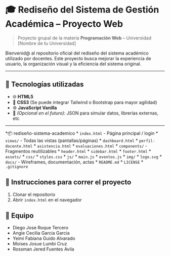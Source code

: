 # 🎓 Rediseño del Sistema de Gestión Académica – Proyecto Web

> Proyecto grupal de la materia **Programación Web** – Universidad [Nombre de tu Universidad]

Bienvenid@ al repositorio oficial del rediseño del sistema académico utilizado por docentes. Este proyecto busca mejorar la experiencia de usuario, la organización visual y la eficiencia del sistema original.

---

## 🚀 Tecnologías utilizadas

- 🌐 **HTML5**
- 🎨 **CSS3** (Se puede integrar Tailwind o Bootstrap para mayor agilidad)
- ⚙️ **JavaScript Vanilla**
- 🧰 *(Opcional en el futuro)*: JSON para simular datos, librerías externas, etc

---

*📦 rediseño-sistema-academico
    * `index.html` - Página principal / login
    * `views/` - Todas las vistas (pantallas/páginas)
        * `dashboard.html`
        * `perfil-docente.html`
        * `asistencia.html`
        * `evaluaciones.html`
    * `components/` - Fragmentos reutilizables
        * `header.html`
        * `sidebar.html`
        * `footer.html`
    * `assets/`
        * `css/`
            * `styles.css`
        * `js/`
            * `main.js`
            * `eventos.js`
        * `img/`
            * `logo.svg`
    * `docs/` - Wireframes, documentación, actas
    * `README.md`
    * `LICENSE`
    * `.gitignore`


 ## 🚀 Instrucciones para correr el proyecto

1. Clonar el repositorio
2. Abrir `index.html` en el navegador

## 👥 Equipo

- Diego Jose Roque Tercero
- Angie Cecilia Garcia Garcia
- Yeimi Fabiana Guido Alvarado
- Moises Josue Lumbi Cruz
- Rossman Jered Fuentes Avila
